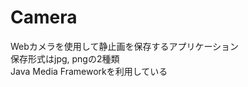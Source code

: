 Camera
======================
Webカメラを使用して静止画を保存するアプリケーション  
保存形式はjpg, pngの2種類  
Java Media Frameworkを利用している  

